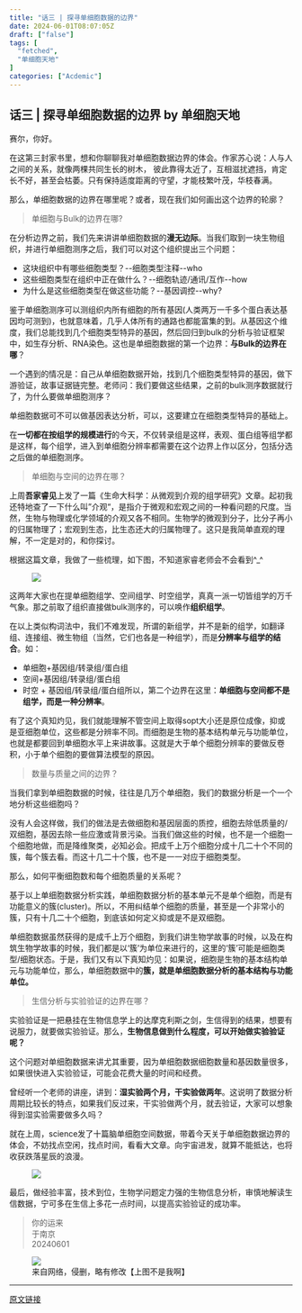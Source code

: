 ```yaml
---
title: "话三 | 探寻单细胞数据的边界"
date: 2024-06-01T08:07:05Z
draft: ["false"]
tags: [
  "fetched",
  "单细胞天地"
]
categories: ["Acdemic"]
---
```

话三 | 探寻单细胞数据的边界 by 单细胞天地
------
<div><section data-tool="mdnice编辑器" data-website="https://www.mdnice.com"><p data-tool="mdnice编辑器">赛尔，你好。</p><p data-tool="mdnice编辑器">在这第三封家书里，想和你聊聊我对单细胞数据边界的体会。作家苏心说：人与人之间的关系，就像两棵共同生长的树木， 彼此靠得太近了，互相滋扰遮挡，肯定长不好，甚至会枯萎。只有保持适度距离的守望，才能枝繁叶茂，华枝春满。</p><p data-tool="mdnice编辑器">那么，单细胞数据的边界在哪里呢？或者，现在我们如何画出这个边界的轮廓？</p><blockquote data-tool="mdnice编辑器"><p>单细胞与Bulk的边界在哪?</p></blockquote><p data-tool="mdnice编辑器">在分析边界之前，我们先来讲讲单细胞数据的<strong>漫无边际</strong>。当我们取到一块生物组织，并进行单细胞测序之后，我们可以对这个组织提出三个问题：</p><ul data-tool="mdnice编辑器"><li><section>这块组织中有哪些细胞类型？--细胞类型注释--who</section></li><li><section>这些细胞类型在组织中正在做什么？--细胞轨迹/通讯/互作--how</section></li><li><section>为什么是这些细胞类型在做这些功能？--基因调控--why?</section></li></ul><p data-tool="mdnice编辑器">鉴于单细胞测序可以测组织内所有细胞的所有基因(人类两万一千多个蛋白表达基因均可测到)，也就意味着，几乎人体所有的通路也都能富集的到。从基因这个维度，我们总能找到几个细胞类型特异的基因，然后回归到bulk的分析与验证框架中，如生存分析、RNA染色。这也是单细胞数据的第一个边界：<strong>与Bulk的边界在哪</strong>？</p><p data-tool="mdnice编辑器">一个遇到的情况是：自己从单细胞数据开始，找到几个细胞类型特异的基因，做下游验证，故事证据链完整。老师问：我们要做这些结果，之前的bulk测序数据就行了，为什么要做单细胞测序？</p><p data-tool="mdnice编辑器">单细胞数据可不可以做基因表达分析，可以，这要建立在细胞类型特异的基础上。</p><p data-tool="mdnice编辑器">在<strong>一切都在按组学的规模进行</strong>的今天，不仅转录组是这样，表观、蛋白组等组学都是这样，每个组学，进入到单细胞分辨率都需要在这个边界上作以区分，包括分选之后做的单细胞测序。</p><blockquote data-tool="mdnice编辑器"><p>单细胞与空间的边界在哪？</p></blockquote><p data-tool="mdnice编辑器">上周<strong>吾家睿见</strong>上发了一篇《生命大科学：从微观到介观的组学研究》文章。起初我还特地查了一下什么叫”介观“，是指介于微观和宏观之间的一种看问题的尺度。当然，生物与物理或化学领域的介观又各不相同。生物学的微观到分子，比分子再小的归属物理了；宏观到生态，比生态还大的归属物理了。这只是我简单直观的理解，不一定是对的，和你探讨。</p><p data-tool="mdnice编辑器">根据这篇文章，我做了一些梳理，如下图，不知道家睿老师会不会看到^_^</p><figure data-tool="mdnice编辑器"><img data-imgfileid="100039205" data-ratio="0.41526045487894353" data-src="https://mmbiz.qpic.cn/mmbiz_png/siaia0BDGJdjQq9JKq4jKCib1hEtJTw1u7qpaBIPWLfsicloY7TRXm4LVhfBxQVjBbutq66BmDHt89N8QoUvKncaCQ/640?wx_fmt=png&amp;from=appmsg" data-type="png" data-w="1363" src="https://mmbiz.qpic.cn/mmbiz_png/siaia0BDGJdjQq9JKq4jKCib1hEtJTw1u7qpaBIPWLfsicloY7TRXm4LVhfBxQVjBbutq66BmDHt89N8QoUvKncaCQ/640?wx_fmt=png&amp;from=appmsg"></figure><p data-tool="mdnice编辑器">这两年大家也在提单细胞组学、空间组学、时空组学，真真一派一切皆组学的万千气象。那之前取了组织直接做bulk测序的，可以唤作<strong>组织组学</strong>。</p><p data-tool="mdnice编辑器">在以上类似构词法中，我们不难发现，所谓的新组学，并不是新的组学，如翻译组、连接组、微生物组（当然，它们也各是一种组学），而是<strong>分辨率与组学的结合</strong>。如：</p><ul data-tool="mdnice编辑器"><li><section>单细胞+基因组/转录组/蛋白组</section></li><li><section>空间+基因组/转录组/蛋白组</section></li><li><section>时空 + 基因组/转录组/蛋白组所以，第二个边界在这里：<strong>单细胞与空间都不是组学，而是一种分辨率</strong>。</section></li></ul><p data-tool="mdnice编辑器">有了这个真知灼见，我们就能理解不管空间上取得sopt大小还是原位成像，抑或是亚细胞单位，这些都是分辨率不同。而细胞是生物的基本结构单元与功能单位，也就是都要回到单细胞水平上来讲故事。这就是大于单个细胞分辨率的要做反卷积，小于单个细胞的要做算法模型的原因。</p><blockquote data-tool="mdnice编辑器"><p>数量与质量之间的边界？</p></blockquote><p data-tool="mdnice编辑器">当我们拿到单细胞数据的时候，往往是几万个单细胞，我们的数据分析是一个一个地分析这些细胞吗？</p><p data-tool="mdnice编辑器">没有人会这样做，我们的做法是去做细胞和基因层面的质控，细胞去除低质量的/双细胞，基因去除一些应激或背景污染。当我们做这些的时候，也不是一个细胞一个细胞地做，而是降维聚类，必知必会。把成千上万个细胞分成十几二十个不同的簇，每个簇去看。而这十几二十个簇，也不是一一对应于细胞类型。</p><p data-tool="mdnice编辑器">那么，如何平衡细胞数和每个细胞质量的关系呢？</p><p data-tool="mdnice编辑器">基于以上单细胞数据分析实践，单细胞数据分析的基本单元不是单个细胞，而是有功能意义的簇(cluster)。所以，不用纠结单个细胞的质量，甚至是一个非常小的簇，只有十几二十个细胞，到底该如何定义抑或是不是双细胞。</p><p data-tool="mdnice编辑器">单细胞数据虽然获得的是成千上万个细胞，到我们讲生物学故事的时候，以及在构筑生物学故事的时候，我们都是以‘簇’为单位来进行的，这里的‘簇’可能是细胞类型/细胞状态。于是，我们又有以下真知灼见：如果说，细胞是生物的基本结构单元与功能单位，那么，单细胞数据中的<strong>簇，就是单细胞数据分析的基本结构与功能单位。</strong></p><blockquote data-tool="mdnice编辑器"><p>生信分析与实验验证的边界在哪？</p></blockquote><p data-tool="mdnice编辑器">实验验证是一把悬挂在生物信息学上的达摩克利斯之剑，生信得到的结果，想要有说服力，就要做实验验证。那么，<strong>生物信息做到什么程度，可以开始做实验验证呢？</strong></p><p data-tool="mdnice编辑器">这个问题对单细胞数据来讲尤其重要，因为单细胞数据细胞数量和基因数量很多，如果很快进入实验验证，可能会花费大量的时间和经费。</p><p data-tool="mdnice编辑器">曾经听一个老师的讲座，讲到：<strong>湿实验两个月，干实验做两年</strong>。这说明了数据分析周期比较长的特点，如果我们反过来，干实验做两个月，就去验证，大家可以想象得到湿实验需要做多久吗？</p><p data-tool="mdnice编辑器">就在上周，science发了十篇脑单细胞空间数据，带着今天关于单细胞数据边界的体会，不妨找点空闲，找点时间，看看大文章。向宇宙进发，就算不能抵达，也将收获跌落星辰的浪漫。</p><figure data-tool="mdnice编辑器"><img data-imgfileid="100039208" data-ratio="0.567398119122257" data-src="https://mmbiz.qpic.cn/mmbiz_png/siaia0BDGJdjQq9JKq4jKCib1hEtJTw1u7qqZLzgCDKs9aIP06YLEiaBumsY1kAUZoeYM7JVDJret3nUAfcSiaJbRkQ/640?wx_fmt=png&amp;from=appmsg" data-type="png" data-w="1276" src="https://mmbiz.qpic.cn/mmbiz_png/siaia0BDGJdjQq9JKq4jKCib1hEtJTw1u7qqZLzgCDKs9aIP06YLEiaBumsY1kAUZoeYM7JVDJret3nUAfcSiaJbRkQ/640?wx_fmt=png&amp;from=appmsg"></figure><p data-tool="mdnice编辑器">最后，做经验丰富，技术到位，生物学问题定力强的生物信息分析，审慎地解读生信数据，宁可多在生信上多花一点时间，以提高实验验证的成功率。</p><blockquote data-tool="mdnice编辑器"><p>你的运来<br>于南京<br>20240601</p></blockquote><figure data-tool="mdnice编辑器"><img data-imgfileid="100039207" data-ratio="0.75" data-src="https://mmbiz.qpic.cn/mmbiz_png/siaia0BDGJdjQq9JKq4jKCib1hEtJTw1u7qrgFkpxMmLQqtouLHbOlVmOoT8wMicExpQbthw3gVtAks74E49quyrTg/640?wx_fmt=png&amp;from=appmsg" data-type="png" data-w="720" src="https://mmbiz.qpic.cn/mmbiz_png/siaia0BDGJdjQq9JKq4jKCib1hEtJTw1u7qrgFkpxMmLQqtouLHbOlVmOoT8wMicExpQbthw3gVtAks74E49quyrTg/640?wx_fmt=png&amp;from=appmsg"><figcaption>来自网络，侵删，略有修改【上图不是我啊】</figcaption></figure></section><p><mp-style-type data-value="3"></mp-style-type></p></div>  
<hr>
<a href="https://mp.weixin.qq.com/s/vA65sZlV-aZWZkZOxRuZOQ",target="_blank" rel="noopener noreferrer">原文链接</a>
